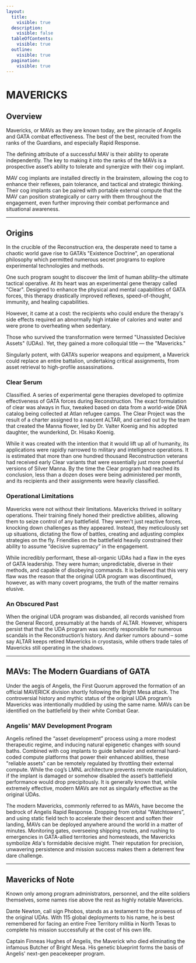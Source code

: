 ```yaml
---
layout:
  title:
    visible: true
  description:
    visible: false
  tableOfContents:
    visible: true
  outline:
    visible: true
  pagination:
    visible: true
---
```


# MAVERICKS

## Overview

Mavericks, or MAVs as they are known today, are the pinnacle of Angelis and GATA combat effectiveness. The best of the best, recruited from the ranks of the Guardians, and especially Rapid Response.

The defining attribute of a successful MAV is their ability to operate independently. The key to making it into the ranks of the MAVs is a prospective asset’s ability to tolerate and synergize with their cog implant.

MAV cog implants are installed directly in the brainstem, allowing the cog to enhance their reflexes, pain tolerance, and tactical and strategic thinking. Their cog implants can be paired with portable external compute that the MAV can position strategically or carry with them throughout the engagement, even further improving their combat performance and situational awareness.

***

## **Origins**

In the crucible of the Reconstruction era, the desperate need to tame a chaotic world gave rise to GATA’s "Existence Doctrine", an operational philosophy which permitted numerous secret programs to explore experimental technologies and methods.

One such program sought to discover the limit of human ability–the ultimate tactical operative. At its heart was an experimental gene therapy called "Clear". Designed to enhance the physical and mental capabilities of GATA forces, this therapy drastically improved reflexes, speed-of-thought, immunity, and healing capabilities.

However, it came at a cost: the recipients who could endure the therapy's side effects required an abnormally high intake of calories and water and were prone to overheating when sedentary.

Those who survived the transformation were termed "Unassisted Decisive Assets" (UDAs). Yet, they gained a more colloquial title — the "Mavericks."&#x20;

Singularly potent, with GATA’s superior weapons and equipment, a Maverick could replace an entire battalion, undertaking critical assignments, from asset retrieval to high-profile assassinations.

### **Clear Serum**

Classified. A series of experimental gene therapies developed to optimize effectiveness of GATA forces during Reconstruction. The exact formulation of clear was always in flux, tweaked based on data from a world-wide DNA catalog being collected at Atlan refugee camps. The Clear Project was the result of a charter assigned to a nascent ALTAR, and carried out by the team that created the Manna flower, led by Dr. Valter Koenig and his adopted daughter, the wunderkind, Dr. Hisako Koenig.

While it was created with the intention that it would lift up all of humanity, its applications were rapidly narrowed to military and intelligence operations. It is estimated that more than one hundred thousand Reconstruction veterans had received early Clear variants that were essentially just more powerful versions of Silver Manna. By the time the Clear program had reached its conclusion, less than a dozen doses were being administered per month, and its recipients and their assignments were heavily classified.

### Operational Limitations

Mavericks were not without their limitations. Mavericks thrived in solitary operations. Their training finely honed their predictive abilities, allowing them to seize control of any battlefield. They weren't just reactive forces, knocking down challenges as they appeared. Instead, they meticulously set up situations, dictating the flow of battles, creating and adjusting complex strategies on the fly. Friendlies on the battlefield heavily constrained their ability to assume “decisive supremacy” in the engagement.

While incredibly performant, these all-organic UDAs had a flaw in the eyes of GATA leadership. They were human; unpredictable, diverse in their methods, and capable of disobeying commands. It is believed that this very flaw was the reason that the original UDA program was discontinued, however, as with many covert programs, the truth of the matter remains elusive.

### An Obscured Past

When the original UDA program was disbanded, all records vanished from the General Record, presumably at the hands of ALTAR. However, whispers persist that that the UDA program was secretly responsible for numerous scandals in the Reconstruction’s history. And darker rumors abound – some say ALTAR keeps retired Mavericks in cryostasis, while others trade tales of Mavericks still operating in the shadows.

***

## **MAVs: The Modern Guardians of GATA**

Under the aegis of Angelis, the First Quorum approved the formation of an official MAVERICK division shortly following the Bright Mesa attack. The controversial history and mythic status of the original UDA program’s Mavericks was intentionally muddied by using the same name. MAVs can be identified on the battlefield by their white Combat Gear.

### Angelis' MAV Development Program

Angelis refined the “asset development” process using a more modest therapeutic regime, and inducing natural epigenetic changes with sound baths. Combined with cog implants to guide behavior and external hard-coded compute platforms that power their enhanced abilities, these "reliable assets" can be remotely regulated by throttling their external compute. While the cog’s LMNL architecture prevents remote manipulation, if the implant is damaged or somehow disabled the asset’s battlefield performance would drop precipitously. It is generally known that, while extremely effective, modern MAVs are not as singularly effective as the original UDAs.

The modern Mavericks, commonly referred to as MAVs, have become the bedrock of Angelis Rapid Response. Dropping from orbital “Watchtowers”, and using static field tech to accelerate their descent and soften their landing, MAVs can be deployed anywhere around the world in a matter of minutes. Monitoring gates, overseeing shipping routes, and rushing to emergencies in GATA-allied territories and homesteads, the Mavericks symbolize Atla's formidable decisive might. Their reputation for precision, unwavering persistence and mission success makes them a deterrent few dare challenge.

***

## **Mavericks of Note**

Known only among program administrators, personnel, and the elite soldiers themselves, some names rise above the rest as highly notable Mavericks.

Dante Newton, call sign Phobos, stands as a testament to the prowess of the original UDAs. With 115 global deployments to his name, he is best remembered for facing an entire Free Territory militia in North Texas to complete his mission successfully at the cost of his own life.

Captain Finneas Hughes of Angelis, the Maverick who died eliminating the infamous Butcher of Bright Mesa. His genetic blueprint forms the basis of Angelis' next-gen peacekeeper program.
